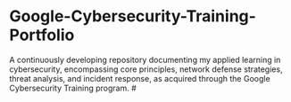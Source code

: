 # Google-Cybersecurity-Training-Portfolio
A continuously developing repository documenting my applied learning in cybersecurity, encompassing core principles, network defense strategies, threat analysis, and incident response, as acquired through the Google Cybersecurity Training program. #
